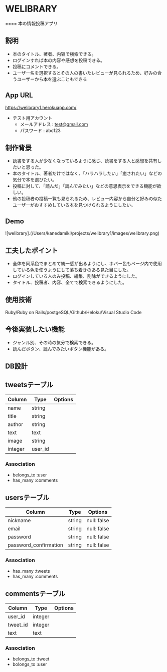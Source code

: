 
# WELIBRARY
====
本の情報投稿アプリ

## 説明
- 本のタイトル、著者、内容で検索できる。
- ログインすれば本の内容や感想を投稿できる。
- 投稿にコメントできる。
- ユーザー名を選択するとその人の書いたレビューが見られるため、好みの合うユーザーから本を選ぶこともできる

## App URL
https://welibrary1.herokuapp.com/

- テスト用アカウント
  - メールアドレス : test@gmail.com
  - パスワード : abc123

## 制作背景
- 読書をする人が少なくなっているように感じ、読書をする人と感想を共有したいと思った。
- 本のタイトル、著者だけではなく、「ハラハラしたい」「癒されたい」などの気分で本を選びたい。
- 投稿に対して、「読んだ」「読んでみたい」などの意思表示をできる機能が欲しい。
- 他の投稿者の投稿一覧も見られるため、レビュー内容から自分と好みの似たユーザーがおすすめしている本を見つけられるようにしたい。

## Demo
![welibrary].(/Users/kanedamiki/projects/welibrary1/images/welibrary.png)

## 工夫したポイント
- 全体を同系色でまとめて統一感が出るようにし、ホバー色もページ内で使用している色を使うようにして落ち着きのある見た目にした。
- ログインしている人のみ投稿、編集、削除ができるようにした。
- タイトル、投稿者、内容、全てで検索できるようにした。

## 使用技術
Ruby/Ruby on Rails/postgeSQL/Github/Heloku/Visual Studio Code

## 今後実装したい機能
- ジャンル別、その時の気分で検索できる。
- 読んだボタン、読んでみたいボタン機能がある。

## DB設計
## tweetsテーブル
|Column|Type|Options|
|------|----|-------|
|name|string|
|title|string|
|author|string|
|text|text|
|image|string|
|integer|user_id|
### Association
- belongs_to :user
- has_many :comments

## usersテーブル
|Column|Type|Options|
|------|----|-------|
|nickname|string|null: false|
|email|string|null: false|
|password|string|null: false|
|password_confirmation|string|null: false|
### Association
- has_many :tweets
- has_many :comments

## commentsテーブル
|Column|Type|Options|
|------|----|-------|
|user_id|integer|
|tweet_id|integer|
|text|text|
### Association
- belongs_to :tweet
- bolongs_to :user

